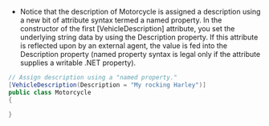 - Notice that the description of Motorcycle is assigned a description using a new bit of attribute syntax termed a named property. In the constructor of the first \[VehicleDescription\] attribute, you set the underlying string data by using the Description property. If this attribute is reflected upon by an external agent, the value is fed into the Description property (named property syntax is legal only if the attribute supplies a writable .NET property).

```csharp
// Assign description using a "named property."  
[VehicleDescription(Description = "My rocking Harley")]  
public class Motorcycle  
{

}
```